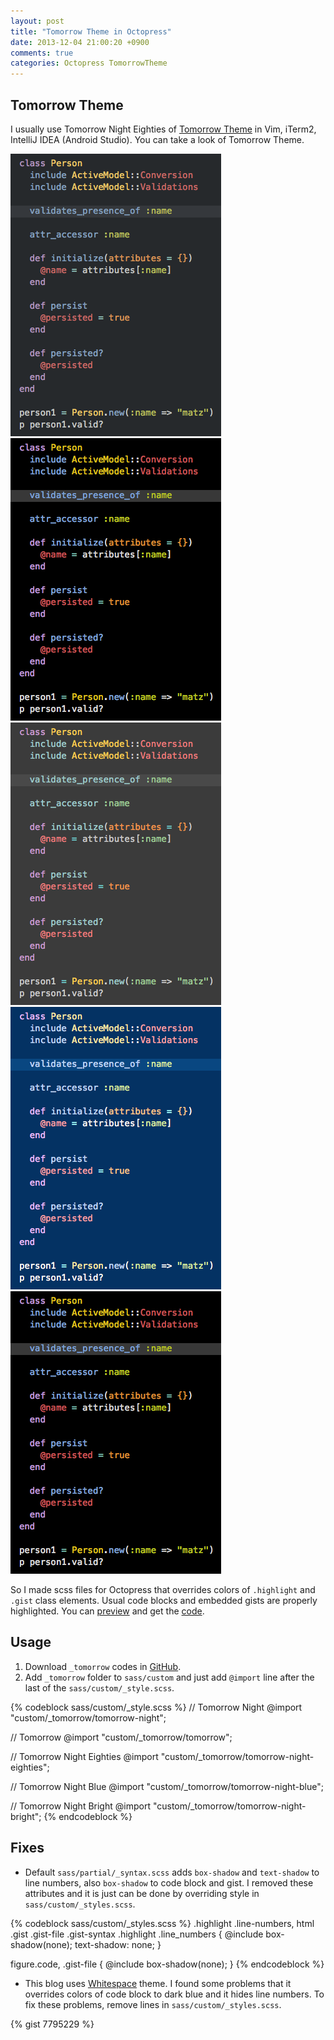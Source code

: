 ```yaml
---
layout: post
title: "Tomorrow Theme in Octopress"
date: 2013-12-04 21:00:20 +0900
comments: true
categories: Octopress TomorrowTheme
---
```


## Tomorrow Theme

I usually use Tomorrow Night Eighties of [Tomorrow Theme][] in Vim, iTerm2, IntelliJ IDEA (Android Studio). You can take a look of Tomorrow Theme.

[Tomorrow Theme]: https://github.com/chriskempson/tomorrow-theme

![Tomorrow Night Look][]
![Tomorrow Look][]
![Tomorrow Night Eighties Look][]
![Tomorrow Night Blue Look][]
![Tomorrow Night Bright][]

[Tomorrow Night Look]: https://github.com/ChrisKempson/Tomorrow-Theme/raw/master/Images/Tomorrow-Night.png
[Tomorrow Look]: https://github.com/ChrisKempson/Tomorrow-Theme/raw/master/Images/Tomorrow-Night-Bright.png
[Tomorrow Night Eighties Look]: https://github.com/ChrisKempson/Tomorrow-Theme/raw/master/Images/Tomorrow-Night-Eighties.png
[Tomorrow Night Blue Look]: https://github.com/ChrisKempson/Tomorrow-Theme/raw/master/Images/Tomorrow-Night-Blue.png
[Tomorrow Night Bright]: https://github.com/ChrisKempson/Tomorrow-Theme/raw/master/Images/Tomorrow-Night-Bright.png

So I made scss files for Octopress that overrides colors of `.highlight` and `.gist` class elements. Usual code blocks and embedded gists are properly highlighted. You can [preview][Syntax Highlighting Test] and get the [code][yous.github.io/sass/custom/_tomorrow].

[Syntax Highlighting Test]: /2013/12/03/syntax-highlighting-test/
[yous.github.io/sass/custom/_tomorrow]: https://github.com/yous/yous.github.io/tree/source/sass/custom/_tomorrow

## Usage

1. Download `_tomorrow` codes in [GitHub][_tomorrow].
2. Add `_tomorrow` folder to `sass/custom` and just add `@import` line after the last of the `sass/custom/_style.scss`.

[_tomorrow]: https://github.com/yous/yous.github.io/tree/source/sass/custom/_tomorrow

{% codeblock sass/custom/_style.scss %}
// Tomorrow Night
@import "custom/_tomorrow/tomorrow-night";

// Tomorrow
@import "custom/_tomorrow/tomorrow";

// Tomorrow Night Eighties
@import "custom/_tomorrow/tomorrow-night-eighties";

// Tomorrow Night Blue
@import "custom/_tomorrow/tomorrow-night-blue";

// Tomorrow Night Bright
@import "custom/_tomorrow/tomorrow-night-bright";
{% endcodeblock %}

## Fixes

- Default `sass/partial/_syntax.scss` adds `box-shadow` and `text-shadow` to line numbers, also `box-shadow` to code block and gist. I removed these attributes and it is just can be done by overriding style in `sass/custom/_styles.scss`.

{% codeblock sass/custom/_styles.scss %}
.highlight .line-numbers, html .gist .gist-file .gist-syntax .highlight .line_numbers {
  @include box-shadow(none);
  text-shadow: none;
}

figure.code, .gist-file {
  @include box-shadow(none);
}
{% endcodeblock %}

- This blog uses [Whitespace][] theme. I found some problems that it overrides colors of code block to dark blue and it hides line numbers. To fix these problems, remove lines in `sass/custom/_styles.scss`.

[Whitespace]: https://github.com/lucaslew/whitespace

{% gist 7795229 %}

